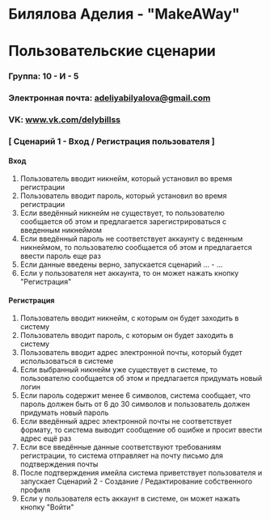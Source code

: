 # Билялова Аделия - "MakeAWay"
# Пользовательские сценарии

### Группа: 10 - И - 5
### Электронная почта: adeliyabilyalova@gmail.com
### VK: www.vk.com/delybillss

### [ Сценарий 1 - Вход / Регистрация пользователя ]

#### Вход
1. Пользователь вводит никнейм, который установил во время регистрации 
2. Пользователь вводит пароль, который установил во время регистрации
3. Если введённый никнейм не существует, то пользователю сообщается об этом и предлагается зарегистрироваться с введенным никнеймом
4. Если введённый пароль не соответствует аккаунту с веденным никнеймом, то пользователю сообщается об этом и предлагается ввести пароль еще раз
5. Если данные введены верно, запускается сценарий ... - ...
6. Если у пользователя нет аккаунта, то он может нажать кнопку "Регистрация"
#### Регистрация
1. Пользователь вводит никнейм, с которым он будет заходить в систему
2. Пользователь вводит пароль, с которым он будет заходить в систему
3. Пользователь вводит адрес электронной почты, который будет использоваться в системе
4. Если выбранный никнейм уже существует в системе, то пользователю сообщается об этом и предлагается придумать новый логин
5. Если пароль содержит менее 6 символов, система сообщает, что пароль должен быть от 6 до 30 символов и пользователь должен придумать новый пароль
6. Если введённый адрес электронной почты не соответствует формату, то система выводит сообщение об ошибке и просит ввести адрес ещё раз
7. Если все введённые данные соответствуют требованиям регистрации, то система отправляет на почту письмо для подтверждения почты
8. После подтверждения имейла система приветствует пользователя и запускает Сценарий 2 - Создание / Редактирование собственного профиля
9. Если у пользователя есть аккаунт в системе, он может нажать кнопку "Войти"



